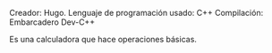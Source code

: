 Creador: Hugo.
Lenguaje de programación usado: C++
Compilación: Embarcadero Dev-C++

Es una calculadora que hace operaciones básicas.
